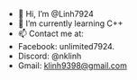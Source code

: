 - 👋 Hi, I’m @Linh7924
- 🌱 I’m currently learning C++
- 📫 Contact me at:
- Facebook: unlimited7924.
- Discord: @nklinh
- Gmail: klinh9398@gmail.com

<!---
Linh7924/Linh7924 is a ✨ special ✨ repository because its `README.md` (this file) appears on your GitHub profile.
You can click the Preview link to take a look at your changes.
--->
